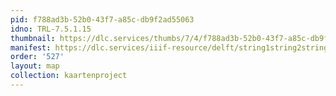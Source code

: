 ```yaml
---
pid: f788ad3b-52b0-43f7-a85c-db9f2ad55063
idno: TRL-7.5.1.15
thumbnail: https://dlc.services/thumbs/7/4/f788ad3b-52b0-43f7-a85c-db9f2ad55063/full/400,339/0/default.jpg
manifest: https://dlc.services/iiif-resource/delft/string1string2string3/kaartenproject-2007/TRL-7.5.1.15
order: '527'
layout: map
collection: kaartenproject
---
```

